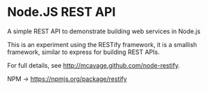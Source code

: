 Node.JS REST API
================

A simple REST API to demonstrate building web services in Node.js

This is an experiment using the RESTify framework, it is a smallish framework, similar to express for building REST APIs. 

For full details, see http://mcavage.github.com/node-restify.

NPM -> https://npmjs.org/package/restify
